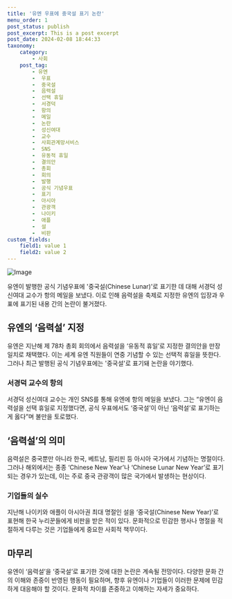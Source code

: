```yaml
---
title: '유엔 우표에 중국설 표기 논란'
menu_order: 1
post_status: publish
post_excerpt: This is a post excerpt
post_date: 2024-02-08 18:44:33
taxonomy:
    category:
        - 사회
    post_tag:
        - 유엔
        -  우표
        -  중국설
        -  음력설
        -  선택 휴일
        -  서경덕
        -  항의
        -  메일
        -  논란
        -  성신여대
        -  교수
        -  사회관계망서비스
        -  SNS
        -  유동적 휴일
        -  결의안
        -  총회
        -  회의
        -  발행
        -  공식 기념우표
        -  표기
        -  아시아
        -  관광객
        -  나이키
        -  애플
        -  설
        -  비판
custom_fields:
    field1: value 1
    field2: value 2
---
```


![Image](https://imgnews.pstatic.net/image/662/2024/02/07/0000037270_001_20240207181301595.jpg?type=w647)

유엔이 발행한 공식 기념우표에 '중국설(Chinese Lunar)'로 표기한 데 대해 서경덕 성신여대 교수가 항의 메일을 보냈다. 이로 인해 음력설을 축제로 지정한 유엔의 입장과 우표에 표기된 내용 간의 논란이 불거졌다.
## 유엔의 ‘음력설’ 지정
유엔은 지난해 제 78차 총회 회의에서 음력설을 ‘유동적 휴일’로 지정한 결의안을 만장일치로 채택했다. 이는 세계 유엔 직원들이 연중 기념할 수 있는 선택적 휴일을 뜻한다. 그러나 최근 발행된 공식 기념우표에는 '중국설'로 표기돼 논란을 야기했다.
### 서경덕 교수의 항의
서경덕 성신여대 교수는 개인 SNS를 통해 유엔에 항의 메일을 보냈다. 그는 “유엔이 음력설을 선택 휴일로 지정했다면, 공식 우표에서도 ‘중국설’이 아닌 ‘음력설’로 표기하는 게 옳다”며 불만을 토로했다.
## ‘음력설’의 의미
음력설은 중국뿐만 아니라 한국, 베트남, 필리핀 등 아시아 국가에서 기념하는 명절이다. 그러나 해외에서는 종종 ‘Chinese New Year’나 ‘Chinese Lunar New Year’로 표기되는 경우가 있는데, 이는 주로 중국 관광객이 많은 국가에서 발생하는 현상이다.
### 기업들의 실수
지난해 나이키와 애플이 아시아권 최대 명절인 설을 ‘중국설(Chinese New Year)’로 표현해 한국 누리꾼들에게 비판을 받은 적이 있다. 문화적으로 민감한 행사나 명절을 적절하게 다루는 것은 기업들에게 중요한 사회적 책무이다.
## 마무리
유엔이 ‘음력설’을 ‘중국설’로 표기한 것에 대한 논란은 계속될 전망이다. 다양한 문화 간의 이해와 존중이 반영된 행동이 필요하며, 향후 유엔이나 기업들이 이러한 문제에 민감하게 대응해야 할 것이다. 문화적 차이를 존중하고 이해하는 자세가 중요하다.
